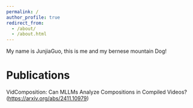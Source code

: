 ```yaml
---
permalink: /
author_profile: true
redirect_from: 
  - /about/
  - /about.html
---
```


My name is JunjiaGuo, this is me and my bernese mountain Dog!

# Publications

VidComposition: Can MLLMs Analyze Compositions in Compiled Videos?
(https://arxiv.org/abs/2411.10979)
